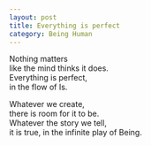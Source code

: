 ```yaml
---
layout: post
title: Everything is perfect
category: Being Human 
---
```


Nothing matters  
like the mind thinks it does.  
Everything is perfect,  
in the flow of Is.

Whatever we create,  
there is room for it to be.  
Whatever the story we tell,  
it is true, in the infinite play of Being.
